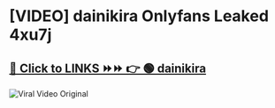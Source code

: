 
 # [VIDEO] dainikira Onlyfans Leaked 4xu7j

## <h2><a href="https://clipsfans.com/dainikira&ref=git">🔗 Click to LINKS ⏩⏩ 👉 🟢 dainikira </a></h2>

<a href="https://clipsfans.com/dainikira&ref=git" rel="nofollow" data-target="animated-image.originalLink"><img src="https://i.ibb.co.com/xMMVF88/686577567.gif" alt="Viral Video Original" style="max-width: 100%; display: inline-block;" data-target="animated-image.originalImage"></a>

